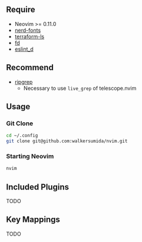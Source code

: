 ## Require

- Neovim >= 0.11.0
- [nerd-fonts](https://github.com/ryanoasis/nerd-fonts?tab=readme-ov-file#font-installation)
- [terraform-ls](https://github.com/hashicorp/terraform-ls/blob/main/docs/installation.md)
- [fd](https://github.com/sharkdp/fd?tab=readme-ov-file#installation)
- [eslint_d](https://github.com/mantoni/eslint_d.js)

## Recommend

- [ripgrep](https://github.com/BurntSushi/ripgrep?tab=readme-ov-file#installation)
  - Necessary to use `live_grep` of telescope.nvim

## Usage

### Git Clone

```sh
cd ~/.config
git clone git@github.com:walkersumida/nvim.git
```

### Starting Neovim

```sh
nvim
```

## Included Plugins

TODO

## Key Mappings

TODO
